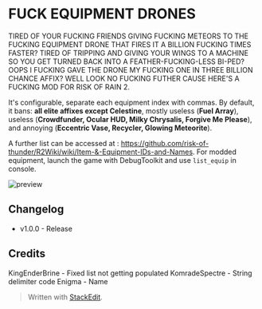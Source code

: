 ﻿# FUCK EQUIPMENT DRONES

TIRED OF YOUR FUCKING FRIENDS GIVING FUCKING METEORS TO THE FUCKING EQUIPMENT DRONE THAT FIRES IT A BILLION FUCKING TIMES FASTER? TIRED OF TRIPPING AND GIVING YOUR WINGS TO A MACHINE SO YOU GET TURNED BACK INTO A FEATHER-FUCKING-LESS BI-PED? OOPS I FUCKING GAVE THE DRONE MY FUCKING ONE IN THREE BILLION CHANCE AFFIX? WELL LOOK NO FUCKING FUTHER CAUSE HERE'S A FUCKING MOD FOR RISK OF RAIN 2.

It's configurable, separate each equipment index with commas. By default, it bans:
**all elite affixes except Celestine**, mostly useless (**Fuel Array**), useless (**Crowdfunder, Ocular HUD, Milky Chrysalis, Forgive Me Please**), and annoying (**Eccentric Vase, Recycler, Glowing Meteorite**).

A further list can be accessed at : https://github.com/risk-of-thunder/R2Wiki/wiki/Item-&-Equipment-IDs-and-Names. For modded equipment, launch the game with DebugToolkit and use `list_equip` in console.

![preview](https://i.imgur.com/V2frSRn.png)

## Changelog

* v1.0.0 - Release

## Credits
KingEnderBrine - Fixed list not getting populated
KomradeSpectre - String delimiter code
Enigma - Name

> Written with [StackEdit](https://stackedit.io/).